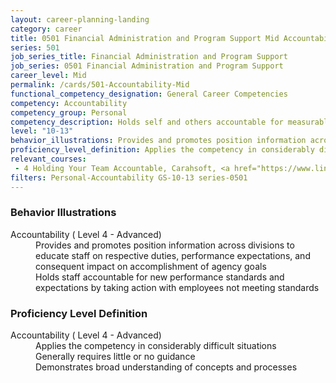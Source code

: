 ```yaml
---
layout: career-planning-landing
category: career
title: 0501 Financial Administration and Program Support Mid Accountability
series: 501
job_series_title: Financial Administration and Program Support
job_series: 0501 Financial Administration and Program Support
career_level: Mid
permalink: /cards/501-Accountability-Mid
functional_competency_designation: General Career Competencies
competency: Accountability
competency_group: Personal
competency_description: Holds self and others accountable for measurable high-quality, timely, and cost-effective results; determines objectives, sets priorities, and delegates work; accepts responsibility for mistakes; complies with established control systems and rules
level: "10-13"
behavior_illustrations: Provides and promotes position information across divisions to educate staff on respective duties, performance expectations, and consequent impact on accomplishment of agency goals ? Holds staff accountable for new performance standards and expectations by taking action with employees not meeting standards
proficiency_level_definition: Applies the competency in considerably difficult situations ? Generally requires little or no guidance ? Demonstrates broad understanding of concepts and processes
relevant_courses: 
 - 4 Holding Your Team Accountable, Carahsoft, <a href="https://www.linkedin.com/learning/holding-your-team-accountable">https://www.linkedin.com/learning/holding-your-team-accountable</a>
filters: Personal-Accountability GS-10-13 series-0501
---
```


<div class="desktop:grid-col-6 margin-y-205">
  <div class="border-top-05 bg-white padding-2 shadow-5 height-full members-hover border-1px border-gray-30 border-top-orange radius-lg">
    <h3>Behavior Illustrations</h3>
    <dl class="text-base"><dt>Accountability ( Level 4 - Advanced)</dt><dd>Provides and promotes position information across divisions to educate staff on respective duties, performance expectations, and consequent impact on accomplishment of agency goals </dd><dd> Holds staff accountable for new performance standards and expectations by taking action with employees not meeting standards</dd></dl>
  </div>
</div>
<div class="desktop:grid-col-6 margin-y-205">
  <div class="border-top-05 bg-white padding-2 shadow-5 height-full members-hover border-1px border-gray-30 border-top-orange radius-lg">
    <h3>Proficiency Level Definition</h3>
    <dl class="text-base"><dt>Accountability ( Level 4 - Advanced)</dt><dd>Applies the competency in considerably difficult situations </dd><dd> Generally requires little or no guidance </dd><dd> Demonstrates broad understanding of concepts and processes</dd></dl>
  </div>
</div>